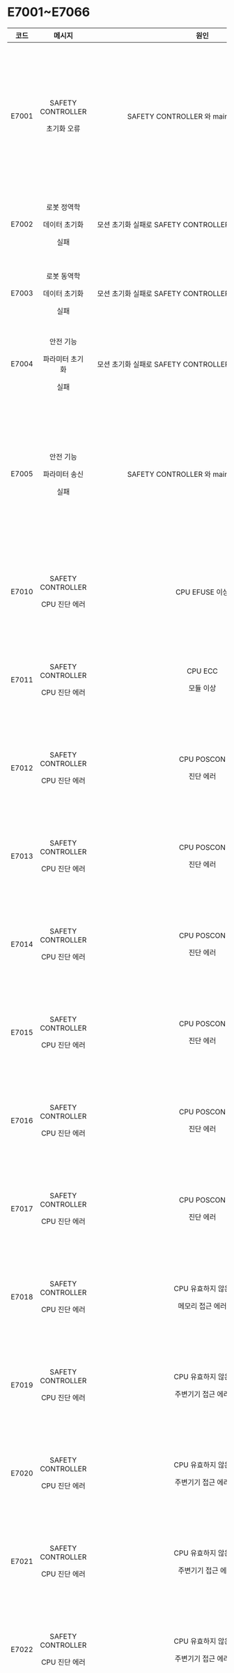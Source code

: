 # E7001\~E7066

| **코드** |                  **메시지**                  |                            **원인**                           | 　　　　**해결책**                                                                                                                                  |
| :----: | :---------------------------------------: | :---------------------------------------------------------: | -------------------------------------------------------------------------------------------------------------------------------------------- |
|  E7001 |   <p>SAFETY CONTROLLER </p><p>초기화 오류</p>  |             SAFETY CONTROLLER 와 main b/d간 통신 이상             | <ul><li>제어기를 재부팅하십시오.</li><li>SAFETY CONTROLLER 와 main b/d간의 통신 케이블을 확인하십시오.</li><li>문제가 지속되면 SAFETY CONTROLLER 보드를 교체하십시오.</li></ul>        |
|  E7002 |   <p>로봇 정역학 </p><p>데이터 초기화 </p><p>실패</p>  |         모션 초기화 실패로 SAFETY CONTROLLER 로의 데이터 송신을 실패함         | <ul><li>제어기를 재부팅하십시오.</li><li>문제가 지속되면 당사에 문의하십시오.</li></ul>                                                                                 |
|  E7003 |   <p>로봇 동역학 </p><p>데이터 초기화 </p><p>실패</p>  |         모션 초기화 실패로 SAFETY CONTROLLER 로의 데이터 송신을 실패함         | <ul><li>제어기를 재부팅하십시오.</li><li>문제가 지속되면 당사에 문의하십시오.</li></ul>                                                                                 |
|  E7004 |   <p>안전 기능 </p><p>파라미터 초기화 </p><p>실패</p>  |         모션 초기화 실패로 SAFETY CONTROLLER 로의 데이터 송신을 실패함         | <ul><li>제어기를 재부팅하십시오.</li><li>문제가 지속되면 당사에 문의하십시오.</li></ul>                                                                                 |
|  E7005 |   <p>안전 기능 </p><p>파라미터 송신 </p><p>실패</p>   |             SAFETY CONTROLLER 와 main b/d간 통신 이상             | <ul><li>제어기를 재부팅하십시오.</li><li>SAFETY CONTROLLER 와 main b/d간의 통신 케이블을 확인하십시오.</li><li>문제가 지속되면 SAFETY CONTROLLER 보드를 교체하십시오.</li></ul>        |
|  E7010 | <p>SAFETY CONTROLLER </p><p>CPU 진단 에러</p> |                         CPU EFUSE 이상                        | <ul><li>제어기를 재부팅하십시오.</li><li>문제가 지속되면 SAFETY CONTROLLER 보드를 교체하십시오.</li></ul>                                                               |
|  E7011 | <p>SAFETY CONTROLLER </p><p>CPU 진단 에러</p> |                 <p>CPU ECC </p><p>모듈 이상</p>                 | <ul><li>제어기를 재부팅하십시오.</li><li>문제가 지속되면 SAFETY CONTROLLER 보드를 교체하십시오.</li></ul>                                                               |
|  E7012 | <p>SAFETY CONTROLLER </p><p>CPU 진단 에러</p> |                <p>CPU POSCON </p><p>진단 에러</p>               | <ul><li>제어기를 재부팅하십시오.</li><li>문제가 지속되면 SAFETY CONTROLLER 보드를 교체하십시오.</li></ul>                                                               |
|  E7013 | <p>SAFETY CONTROLLER </p><p>CPU 진단 에러</p> |                <p>CPU POSCON </p><p>진단 에러</p>               | <ul><li>제어기를 재부팅하십시오.</li><li>문제가 지속되면 SAFETY CONTROLLER 보드를 교체하십시오.</li></ul>                                                               |
|  E7014 | <p>SAFETY CONTROLLER </p><p>CPU 진단 에러</p> |                <p>CPU POSCON </p><p>진단 에러</p>               | <ul><li>제어기를 재부팅하십시오.</li><li>문제가 지속되면 SAFETY CONTROLLER 보드를 교체하십시오.</li></ul>                                                               |
|  E7015 | <p>SAFETY CONTROLLER </p><p>CPU 진단 에러</p> |                <p>CPU POSCON </p><p>진단 에러</p>               | <ul><li>제어기를 재부팅하십시오.</li><li>문제가 지속되면 SAFETY CONTROLLER 보드를 교체하십시오.</li></ul>                                                               |
|  E7016 | <p>SAFETY CONTROLLER </p><p>CPU 진단 에러</p> |                <p>CPU POSCON </p><p>진단 에러</p>               | <ul><li>제어기를 재부팅하십시오.</li><li>문제가 지속되면 SAFETY CONTROLLER 보드를 교체하십시오.</li></ul>                                                               |
|  E7017 | <p>SAFETY CONTROLLER </p><p>CPU 진단 에러</p> |                <p>CPU POSCON </p><p>진단 에러</p>               | <ul><li>제어기를 재부팅하십시오.</li><li>문제가 지속되면 SAFETY CONTROLLER 보드를 교체하십시오.</li></ul>                                                               |
|  E7018 | <p>SAFETY CONTROLLER </p><p>CPU 진단 에러</p> |             <p>CPU 유효하지 않은 </p><p>메모리 접근 에러</p>             | <ul><li>제어기를 재부팅하십시오.</li><li>문제가 지속되면 SAFETY CONTROLLER 보드를 교체하십시오.</li></ul>                                                               |
|  E7019 | <p>SAFETY CONTROLLER </p><p>CPU 진단 에러</p> |             <p>CPU 유효하지 않은 </p><p>주변기기 접근 에러</p>            | <ul><li>제어기를 재부팅하십시오.</li><li>문제가 지속되면 SAFETY CONTROLLER 보드를 교체하십시오.</li></ul>                                                               |
|  E7020 | <p>SAFETY CONTROLLER </p><p>CPU 진단 에러</p> |             <p>CPU 유효하지 않은 </p><p>주변기기 접근 에러</p>            | <ul><li>제어기를 재부팅하십시오.</li><li>문제가 지속되면 SAFETY CONTROLLER 보드를 교체하십시오</li></ul>                                                                |
|  E7021 | <p>SAFETY CONTROLLER </p><p>CPU 진단 에러</p> |             <p>CPU 유효하지 않은 </p><p>주변기기 접근 에</p>             | <ul><li><input type="checkbox" checked>제어기를 재부팅하십시오.</li><li><input type="checkbox" checked>문제가 지속되면 SAFETY CONTROLLER 보드를 교체하십시오.</li></ul> |
|  E7022 | <p>SAFETY CONTROLLER </p><p>CPU 진단 에러</p> |             <p>CPU 유효하지 않은 </p><p>주변기기 접근 에러</p>            | <ul><li>제어기를 재부팅하십시오.</li><li>문제가 지속되면 SAFETY CONTROLLER 보드를 교체하십시오.</li></ul>                                                               |
|  E7022 | <p>SAFETY CONTROLLER </p><p>CPU 진단 에러</p> |             <p>CPU 유효하지 않은 </p><p>주변기기 접근 에러</p>            | <ul><li>제어기를 재부팅하십시오.</li><li>문제가 지속되면 SAFETY CONTROLLER 보드를 교체하십시오.</li></ul>                                                               |
|  E7023 | <p>SAFETY CONTROLLER </p><p>CPU 진단 에러</p> |             <p>CPU 유효하지 않은 </p><p>주변기기 접근 에러</p>            | <ul><li>제어기를 재부팅하십시오.</li><li>문제가 지속되면 SAFETY CONTROLLER 보드를 교체하십시오.</li></ul>                                                               |
|  E7024 | <p>SAFETY CONTROLLER </p><p>CPU 진단 에러</p> |             <p>CPU 유효하지 않은 </p><p>주변기기 접근 에러</p>            | <ul><li>제어기를 재부팅하십시오.</li><li>문제가 지속되면 SAFETY CONTROLLER 보드를 교체하십시오.</li></ul>                                                               |
|  E7025 | <p>SAFETY CONTROLLER </p><p>CPU 진단 에러</p> |             <p>CPU 유효하지 않은 </p><p>주변기기 접근 에러</p>            | <ul><li>제어기를 재부팅하십시오.</li><li>문제가 지속되면 SAFETY CONTROLLER 보드를 교체하십시오.</li></ul>                                                               |
|  E7026 | <p>SAFETY CONTROLLER </p><p>CPU 진단 에러</p> |            <p>CPU REG1 ADC</p><p> RAM 패리티 에러</p>            | <ul><li>제어기를 재부팅하십시오.</li><li>문제가 지속되면 SAFETY CONTROLLER 보드를 교체하십시오.</li></ul>                                                               |
|  E7027 | <p>SAFETY CONTROLLER </p><p>CPU 진단 에러</p> |            <p>CPU REG2 ADC </p><p>RAM 패리티 에러</p>            | <ul><li>제어기를 재부팅하십시오.</li><li>문제가 지속되면 SAFETY CONTROLLER 보드를 교체하십시오.</li></ul>                                                               |
|  E7028 | <p>SAFETY CONTROLLER </p><p>CPU 진단 에러</p> | <p>CPU SPI1 MIBSPI ANALOG</p><p>LOOPBACK </p><p>TEST 에러</p> | <ul><li>제어기를 재부팅하십시오.</li><li>문제가 지속되면 SAFETY CONTROLLER 보드를 교체하십시오.</li></ul>                                                               |
|  E7029 | <p>SAFETY CONTROLLER </p><p>CPU 진단 에러</p> |           CPU SPI1 MIBSPI ECC\_TEST\_MODE\_1BIT 에러          | <ul><li>제어기를 재부팅하십시오.</li><li>문제가 지속되면 SAFETY CONTROLLER 보드를 교체하십시오.</li></ul>                                                               |
|  E7030 | <p>SAFETY CONTROLLER </p><p>CPU 진단 에러</p> |           CPU SPI1 MIBSPI ECC\_TEST\_MODE\_1BIT 에러          | <ul><li>제어기를 재부팅하십시오.</li><li>문제가 지속되면 SAFETY CONTROLLER 보드를 교체하십시오.</li></ul>                                                               |
|  E7031 | <p>SAFETY CONTROLLER </p><p>CPU 진단 에러</p> |   ERR\_SPI1\_MIBSPI\_ECC\_TEST\_MODE\_1BIT\_FAULT\_INJECT   | <ul><li>제어기를 재부팅하십시오.</li><li>문제가 지속되면 SAFETY CONTROLLER 보드를 교체하십시오.</li></ul>                                                               |
|  E7032 | <p>SAFETY CONTROLLER </p><p>CPU 진단 에러</p> |   ERR\_SPI1\_MIBSPI\_ECC\_TEST\_MODE\_2BIT\_FAULT\_INJECT   | <ul><li>제어기를 재부팅하십시오.</li><li>문제가 지속되면 SAFETY CONTROLLER 보드를 교체하십시오.</li></ul>                                                               |
|  E7033 | <p>SAFETY CONTROLLER </p><p>CPU 진단 에러</p> |                   ERR\_VIM\_SOFTWARE\_TEST                  | <ul><li>제어기를 재부팅하십시오.</li><li>문제가 지속되면 SAFETY CONTROLLER 보드를 교체하십시오.</li></ul>                                                               |
|  E7034 | <p>SAFETY CONTROLLER </p><p>CPU 진단 에러</p> |              ERR\_DCAN1\_ECC\_TEST\_MODE\_1BIT              | <ul><li>제어기를 재부팅하십시오.</li><li>문제가 지속되면 SAFETY CONTROLLER 보드를 교체하십시오.</li></ul>                                                               |
|  E7035 | <p>SAFETY CONTROLLER C</p><p>PU 진단 에러</p> |              ERR\_DCAN2\_ECC\_TEST\_MODE\_1BIT              | <ul><li>제어기를 재부팅하십시오.</li><li>문제가 지속되면 SAFETY CONTROLLER 보드를 교체하십시오.</li></ul>                                                               |
|  E7036 | <p>SAFETY CONTROLLER </p><p>CPU 진단 에러</p> |              ERR\_DCAN1\_ECC\_TEST\_MODE\_2BIT              | <ul><li>제어기를 재부팅하십시오.</li><li>문제가 지속되면 SAFETY CONTROLLER 보드를 교체하십시오.</li></ul>                                                               |
|  E7037 | <p>SAFETY CONTROLLER </p><p>CPU 진단 에러</p> |              ERR\_DCAN2\_ECC\_TEST\_MODE\_2BIT              | <ul><li>제어기를 재부팅하십시오.</li><li>문제가 지속되면 SAFETY CONTROLLER 보드를 교체하십시오.</li></ul>                                                               |
|  E7038 | <p>SAFETY CONTROLLER </p><p>CPU 진단 에러</p> |       ERR\_DCAN1\_ECC\_TEST\_MODE\_1BIT\_FAULT\_INJECT      | <ul><li>제어기를 재부팅하십시오.</li><li>문제가 지속되면 SAFETY CONTROLLER 보드를 교체하십시오.</li></ul>                                                               |
|  E7039 | <p>SAFETY CONTROLLER </p><p>CPU 진단 에러</p> |       ERR\_DCAN1\_ECC\_TEST\_MODE\_2BIT\_FAULT\_INJECT      | <ul><li>제어기를 재부팅하십시오.</li><li>문제가 지속되면 SAFETY CONTROLLER 보드를 교체하십시오.</li></ul>                                                               |
|  E7040 | <p>SAFETY CONTROLLER </p><p>CPU 진단 에러</p> |       ERR\_DCAN2\_ECC\_TEST\_MODE\_1BIT\_FAULT\_INJECT      | <ul><li>제어기를 재부팅하십시오.</li><li>문제가 지속되면 SAFETY CONTROLLER 보드를 교체하십시오.</li></ul>                                                               |
|  E7041 | <p>SAFETY CONTROLLER </p><p>CPU 진단 에러</p> |       ERR\_DCAN2\_ECC\_TEST\_MODE\_2BIT\_FAULT\_INJECT      | <ul><li>제어기를 재부팅하십시오.</li><li>문제가 지속되면 SAFETY CONTROLLER 보드를 교체하십시오.</li></ul>                                                               |
|  E7042 | <p>SAFETY CONTROLLER </p><p>CPU 진단 에러</p> |              ERR\_FLASH\_ECC\_TEST\_MODE\_1BIT              | <ul><li>제어기를 재부팅하십시오.</li><li>문제가 지속되면 SAFETY CONTROLLER 보드를 교체하십시오.</li></ul>                                                               |
|  E7043 | <p>SAFETY CONTROLLER </p><p>CPU 진단 에러</p> |              ERR\_FLASH\_ECC\_TEST\_MODE\_2BIT              | <ul><li>제어기를 재부팅하십시오.</li><li>문제가 지속되면 SAFETY CONTROLLER 보드를 교체하십시오.</li></ul>                                                               |
|  E7044 | <p>SAFETY CONTROLLER </p><p>CPU 진단 에러</p> |             ERR\_SRAM\_ECC\_ERROR\_FORCING\_1BIT            | <ul><li>제어기를 재부팅하십시오.</li><li>문제가 지속되면 SAFETY CONTROLLER 보드를 교체하십시오.</li></ul>                                                               |
|  E7045 | <p>SAFETY CONTROLLER </p><p>CPU 진단 에러</p> |             ERR\_SRAM\_ECC\_ERROR\_FORCING\_2BIT            | <ul><li>제어기를 재부팅하십시오.</li><li>문제가 지속되면 SAFETY CONTROLLER 보드를 교체하십시오.</li></ul>                                                               |
|  E7046 | <p>SAFETY CONTROLLER </p><p>CPU 진단 에러</p> |               ERR\_ALL1PORTMEM\_PBIST\_EXECUTE              | <ul><li>제어기를 재부팅하십시오.</li><li>문제가 지속되면 SAFETY CONTROLLER 보드를 교체하십시오.</li></ul>                                                               |
|  E7047 | <p>SAFETY CONTROLLER </p><p>CPU 진단 에러</p> |               ERR\_ALL2PORTMEM\_PBIST\_EXECUTE              | <ul><li>제어기를 재부팅하십시오.</li><li>문제가 지속되면 SAFETY CONTROLLER 보드를 교체하십시오.</li></ul>                                                               |
|  E7048 | <p>SAFETY CONTROLLER </p><p>CPU 진단 에러</p> |                ERR\_ALLROMMEM\_PBIST\_EXECUTE               | <ul><li>제어기를 재부팅하십시오.</li><li>문제가 지속되면 SAFETY CONTROLLER 보드를 교체하십시오.</li></ul>                                                               |
|  E7049 | <p>SAFETY CONTROLLER </p><p>CPU 진단 에러</p> |               ERR\_CCMR5F\_CPUCOMP\_SELF\_TEST              | <ul><li>제어기를 재부팅하십시오.</li><li>문제가 지속되면 SAFETY CONTROLLER 보드를 교체하십시오.</li></ul>                                                               |
|  E7050 | <p>SAFETY CONTROLLER </p><p>CPU 진단 에러</p> |       ERR\_CCMR5F\_CPUCOMP\_SELF\_TEST\_ERROR\_FORCING      | <ul><li>제어기를 재부팅하십시오.</li><li>문제가 지속되면 SAFETY CONTROLLER 보드를 교체하십시오.</li></ul>                                                               |
|  E7051 | <p>SAFETY CONTROLLER </p><p>CPU 진단 에러</p> |          ERR\_CCMR5F\_CPUCOMP\_ERROR\_FORCING\_TEST         | <ul><li>제어기를 재부팅하십시오.</li><li>문제가 지속되면 SAFETY CONTROLLER 보드를 교체하십시오.</li></ul>                                                               |
|  E7052 | <p>SAFETY CONTROLLER </p><p>CPU 진단 에러</p> |               ERR\_CCMR5F\_VIMCOMP\_SELF\_TEST              | <ul><li>제어기를 재부팅하십시오.</li><li>문제가 지속되면 SAFETY CONTROLLER 보드를 교체하십시오.</li></ul>                                                               |
|  E7053 | <p>SAFETY CONTROLLER </p><p>CPU 진단 에러</p> |       ERR\_CCMR5F\_VIMCOMP\_SELF\_TEST\_ERROR\_FORCING      | <ul><li>제어기를 재부팅하십시오.</li><li>문제가 지속되면 SAFETY CONTROLLER 보드를 교체하십시오.</li></ul>                                                               |
|  E7054 | <p>SAFETY CONTROLLER </p><p>CPU 진단 에러</p> |          ERR\_CCMR5F\_VIMCOMP\_ERROR\_FORCING\_TEST         | <ul><li>제어기를 재부팅하십시오.</li><li>문제가 지속되면 SAFETY CONTROLLER 보드를 교체하십시오.</li></ul>                                                               |
|  E7055 | <p>SAFETY CONTROLLER </p><p>CPU 진단 에러</p> |               ERR\_CCMR5F\_PDCOMP\_SELF\_TEST               | <ul><li>제어기를 재부팅하십시오.</li><li>문제가 지속되면 SAFETY CONTROLLER 보드를 교체하십시오.</li></ul>                                                               |
|  E7056 | <p>SAFETY CONTROLLER </p><p>CPU 진단 에러</p> |       ERR\_CCMR5F\_PDCOMP\_SELF\_TEST\_ERROR\_FORCING       | <ul><li>제어기를 재부팅하십시오.</li><li>문제가 지속되면 SAFETY CONTROLLER 보드를 교체하십시오.</li></ul>                                                               |
|  E7057 | <p>SAFETY CONTROLLER </p><p>CPU 진단 에러</p> |          ERR\_CCMR5F\_PDCOMP\_ERROR\_FORCING\_TEST          | <ul><li>제어기를 재부팅하십시오.</li><li>문제가 지속되면 SAFETY CONTROLLER 보드를 교체하십시오.</li></ul>                                                               |
|  E7058 | <p>SAFETY CONTROLLER </p><p>CPU 진단 에러</p> |               ERR\_CCMR5F\_INMCOMP\_SELF\_TEST              | <ul><li>제어기를 재부팅하십시오.</li><li>문제가 지속되면 SAFETY CONTROLLER 보드를 교체하십시오.</li></ul>                                                               |
|  E7059 | <p>SAFETY CONTROLLER </p><p>CPU 진단 에러</p> |       ERR\_CCMR5F\_INMCOMP\_SELF\_TEST\_ERROR\_FORCING      | <ul><li>제어기를 재부팅하십시오.</li><li>문제가 지속되면 SAFETY CONTROLLER 보드를 교체하십시오.</li></ul>                                                               |
|  E7060 | <p>SAFETY CONTROLLER </p><p>CPU 진단 에러</p> |          ERR\_CCMR5F\_INMCOMP\_ERROR\_FORCING\_TEST         | <ul><li>제어기를 재부팅하십시오.</li><li>문제가 지속되면 SAFETY CONTROLLER 보드를 교체하십시오.</li></ul>                                                               |
|  E7061 | <p>SAFETY CONTROLLER</p><p> CPU 진단 에러</p> |  ERR\_CCMR5F\_CPUCOMP\_ERROR\_FORCING\_TEST\_FAULT\_INJECT  | <ul><li>제어기를 재부팅하십시오.</li><li>문제가 지속되면 SAFETY CONTROLLER 보드를 교체하십시오.</li></ul>                                                               |
|  E7062 | <p>SAFETY CONTROLLER </p><p>CPU 진단 에러</p> |  ERR\_CCMR5F\_VIMCOMP\_ERROR\_FORCING\_TEST\_FAULT\_INJECT  | <ul><li>제어기를 재부팅하십시오.</li><li>문제가 지속되면 SAFETY CONTROLLER 보드를 교체하십시오.</li></ul>                                                               |
|  E7063 | <p>SAFETY CONTROLLER </p><p>CPU 진단 에러</p> |   ERR\_CCMR5F\_PDCOMP\_ERROR\_FORCING\_TEST\_FAULT\_INJECT  | <ul><li>제어기를 재부팅하십시오.</li><li>문제가 지속되면 SAFETY CONTROLLER 보드를 교체하십시오.</li></ul>                                                               |
|  E7064 | <p>SAFETY CONTROLLER </p><p>CPU 진단 에러</p> |  ERR\_CCMR5F\_INMCOMP\_ERROR\_FORCING\_TEST\_FAULT\_INJECT  | <ul><li>제어기를 재부팅하십시오.</li><li>문제가 지속되면 SAFETY CONTROLLER 보드를 교체하십시오.</li></ul>                                                               |
|  E7065 | <p>SAFETY CONTROLLER </p><p>CPU 진단 에러</p> |               RAM 진단 에러(ERR\_RAM\_MARCH\_TEST)              | <ul><li>제어기를 재부팅하십시오.</li><li>문제가 지속되면 SAFETY CONTROLLER 보드를 교체하십시오.</li></ul>                                                               |
|  E7066 | <p>SAFETY CONTROLLER </p><p>CPU 진단 에러</p> |       Flash영역의 프로그램 코드의 CRC가 맞지 않습니다.(ERR\_CRC\_TEST)       | <ul><li>제어기를 재부팅하십시오.</li><li>문제가 지속되면 SAFETY CONTROLLER 보드를 교체하십시오.</li></ul>                                                               |
